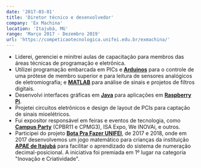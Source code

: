 ```yaml
---
date: '2017-03-01'
title: 'Diretor técnico e desenvolvedor'
company: 'Ex Machina'
location: 'Itajubá, MG'
range: 'Março 2017 - Dezembro 2019'
url: 'https://competicaotecnologica.unifei.edu.br/exmachina/'
---
```


- Liderei, gerenciei e minitrei aulas de capacitação para membros das áreas técnicas de programação e eletrônica.
- Utilizei programação embarcada em PICs e [**Arduinos**](https://www.arduino.cc/) para o controle de uma prótese de membro superior e para leitura de sensores analógicos de eletromiografia; e [**MATLAB**](https://www.mathworks.com/products/matlab) para análise de sinais e projetos de filtros digitais.
- Desenvolvi interfaces gráficas em [**Java**](https://www.java.com/pt-BR/) para aplicações em [**Raspberry Pi**](https://www.raspberrypi.com/).
- Projetei circuitos eletrônicos e design de layout de PCIs para captação de sinais mioelétricos.
- Fui expositor responsável em feiras e eventos de tecnologia, como [**Campus Party**](https://brasil.campus-party.org/) (CPBR11 e CPMG3), ISA Expo, We INOVAi, e outros.
- Participei do projeto [**Bota Pra Fazer UNIFEI**](https://www.facebook.com/botaprafazerunifei/), de 2017 e 2018, onde em 2017 desenvolvemos um jogo matemático para crianças da instituição [**APAE de Itajubá**](https://www.apaeitajuba.com.br/) para facilitar o aprendizado do sistema de numeração decimal-posicional. A iniciativa foi premiada em 1º lugar na categoria "Inovação e Criatividade".
